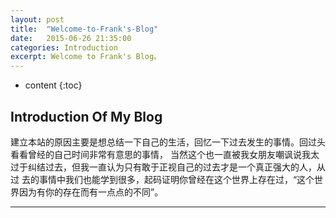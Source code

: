 ```yaml
---
layout: post
title:  "Welcome-to-Frank's-Blog"
date:   2015-06-26 21:35:00
categories: Introduction
excerpt: Welcome to Frank's Blog。
---
```


* content
{:toc}

## Introduction Of My Blog

 建立本站的原因主要是想总结一下自己的生活，回忆一下过去发生的事情。回过头看看曾经的自己时间非常有意思的事情，
当然这个也一直被我女朋友嘲讽说我太过于纠结过去，但我一直认为只有敢于正视自己的过去才是一个真正强大的人，从过
去的事情中我们也能学到很多，起码证明你曾经在这个世界上存在过，“这个世界因为有你的存在而有一点点的不同”。



---

